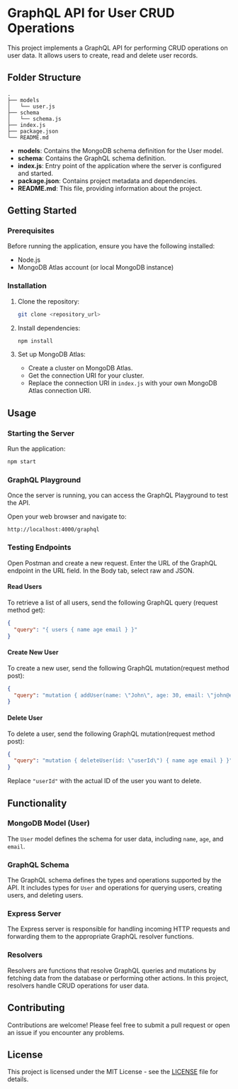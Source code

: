 # GraphQL API for User CRUD Operations

This project implements a GraphQL API for performing CRUD operations on user data. It allows users to create, read and delete user records.

## Folder Structure

```
.
├── models
│   └── user.js
├── schema
│   └── schema.js
├── index.js
├── package.json
└── README.md
```

- **models**: Contains the MongoDB schema definition for the User model.
- **schema**: Contains the GraphQL schema definition.
- **index.js**: Entry point of the application where the server is configured and started.
- **package.json**: Contains project metadata and dependencies.
- **README.md**: This file, providing information about the project.

## Getting Started

### Prerequisites

Before running the application, ensure you have the following installed:

- Node.js
- MongoDB Atlas account (or local MongoDB instance)

### Installation

1. Clone the repository:

   ```bash
   git clone <repository_url>
   ```

2. Install dependencies:

   ```bash
   npm install
   ```

3. Set up MongoDB Atlas:
   - Create a cluster on MongoDB Atlas.
   - Get the connection URI for your cluster.
   - Replace the connection URI in `index.js` with your own MongoDB Atlas connection URI.

## Usage

### Starting the Server

Run the application:

```bash
npm start
```

### GraphQL Playground

Once the server is running, you can access the GraphQL Playground to test the API.

Open your web browser and navigate to:

```
http://localhost:4000/graphql
```

### Testing Endpoints

Open Postman and create a new request.
Enter the URL of the GraphQL endpoint in the URL field.
In the Body tab, select raw and JSON.

#### Read Users

To retrieve a list of all users, send the following GraphQL query (request method get):

```json
{
  "query": "{ users { name age email } }"
}
```

#### Create New User

To create a new user, send the following GraphQL mutation(request method post):

```json
{
  "query": "mutation { addUser(name: \"John\", age: 30, email: \"john@example.com\") { name age email } }"
}
```

#### Delete User

To delete a user, send the following GraphQL mutation(request method post):

```json
{
  "query": "mutation { deleteUser(id: \"userId\") { name age email } }"
}
```

Replace `"userId"` with the actual ID of the user you want to delete.

## Functionality

### MongoDB Model (User)

The `User` model defines the schema for user data, including `name`, `age`, and `email`.

### GraphQL Schema

The GraphQL schema defines the types and operations supported by the API. It includes types for `User` and operations for querying users, creating users, and deleting users.

### Express Server

The Express server is responsible for handling incoming HTTP requests and forwarding them to the appropriate GraphQL resolver functions.

### Resolvers

Resolvers are functions that resolve GraphQL queries and mutations by fetching data from the database or performing other actions. In this project, resolvers handle CRUD operations for user data.

## Contributing

Contributions are welcome! Please feel free to submit a pull request or open an issue if you encounter any problems.

## License

This project is licensed under the MIT License - see the [LICENSE](LICENSE) file for details.
